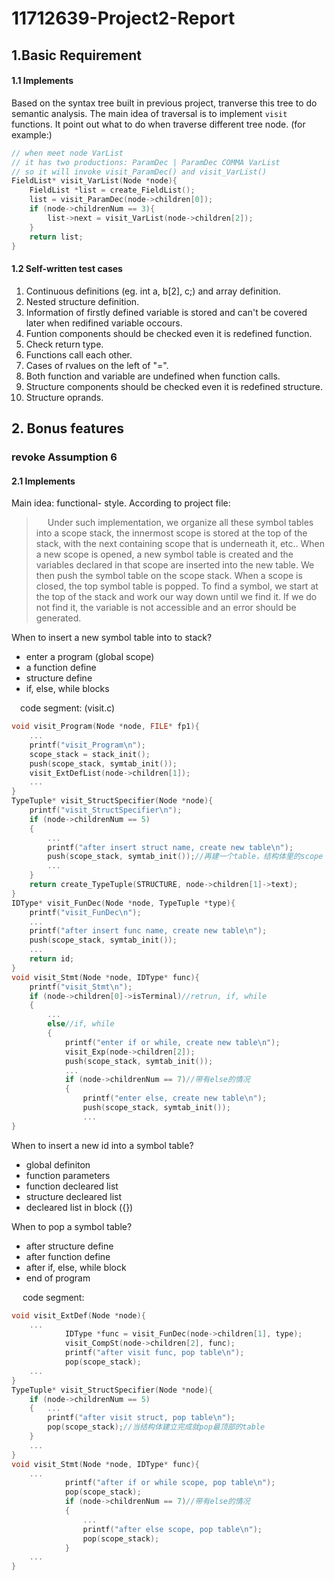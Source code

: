 # 11712639-Project2-Report

## 1.Basic Requirement

#### 1.1 Implements
Based on the syntax tree built in previous project, tranverse this tree to do semantic analysis.
The main idea of traversal is to implement `visit` functions. It point out what to do when traverse different tree node. (for example:)
```c
// when meet node VarList
// it has two productions: ParamDec | ParamDec COMMA VarList
// so it will invoke visit_ParamDec() and visit_VarList()
FieldList* visit_VarList(Node *node){
    FieldList *list = create_FieldList();
    list = visit_ParamDec(node->children[0]);
    if (node->childrenNum == 3){
        list->next = visit_VarList(node->children[2]);
    }
    return list;
}
```
#### 1.2 Self-written test cases
1. Continuous definitions (eg. int a, b[2], c;) and array definition.
2. Nested structure definition.
3. Information of firstly defined variable is stored and can't be covered later when redifined variable occours.
4. Funtion components should be checked even it is redefined function.
5. Check return type.
6. Functions call each other.
7. Cases of rvalues on the left of "=".
8. Both function and variable are undefined when function calls.
9. Structure components should be checked even it is redefined structure.
10. Structure oprands.
## 2. Bonus features

### revoke Assumption 6

#### 2.1 Implements
Main idea: functional- style. According to project file:
> &emsp; Under such implementation, we organize all these symbol tables into a scope stack, the innermost scope is stored at the top of the stack, with the next containing scope that is underneath it, etc.. When a new scope is opened, a new symbol table is created and the variables declared in that scope are inserted into the new table. We then push the symbol table on the scope stack. When a scope is closed, the top symbol table is popped. To find a symbol, we start at the top of the stack and work our way down until we find it. If we do not find it, the variable is not accessible and an error should be generated.

When to insert a new symbol table into to stack?
* enter a program (global scope)
* a function define
* structure define
* if, else, while blocks

&emsp;code segment: (visit.c)
```c
void visit_Program(Node *node, FILE* fp1){
    ...
    printf("visit_Program\n");
    scope_stack = stack_init();
    push(scope_stack, symtab_init());
    visit_ExtDefList(node->children[1]);
    ...
}
TypeTuple* visit_StructSpecifier(Node *node){
    printf("visit_StructSpecifier\n");
    if (node->childrenNum == 5)
    {
        ...
        printf("after insert struct name, create new table\n");          
        push(scope_stack, symtab_init());//再建一个table，结构体里的scope
        ...
    }
    return create_TypeTuple(STRUCTURE, node->children[1]->text);
}
IDType* visit_FunDec(Node *node, TypeTuple *type){
    printf("visit_FunDec\n");
    ...
    printf("after insert func name, create new table\n");
    push(scope_stack, symtab_init());
    ...
    return id;
}
void visit_Stmt(Node *node, IDType* func){
    printf("visit_Stmt\n");
    if (node->children[0]->isTerminal)//retrun, if, while
    {
        ...
        else//if, while
        {
            printf("enter if or while, create new table\n");
            visit_Exp(node->children[2]);
            push(scope_stack, symtab_init());
            ...
            if (node->childrenNum == 7)//带有else的情况
            {
                printf("enter else, create new table\n");
                push(scope_stack, symtab_init());
                ...
}
```

When to insert a new id into a symbol table?
* global definiton
* function parameters
* function decleared list
* structure decleared list
* decleared list in block ({})
  
When to pop a symbol table?
* after structure define
* after function define
* after if, else, while block
* end of program

&emsp; code segment:
```c
void visit_ExtDef(Node *node){
    ...
            IDType *func = visit_FunDec(node->children[1], type);
            visit_CompSt(node->children[2], func);
            printf("after visit func, pop table\n");
            pop(scope_stack);
    ...
}
TypeTuple* visit_StructSpecifier(Node *node){
    if (node->childrenNum == 5)
    {   ...
        printf("after visit struct, pop table\n");
        pop(scope_stack);//当结构体建立完成就pop最顶部的table
    }
    ...
}
void visit_Stmt(Node *node, IDType* func){
    ...
            printf("after if or while scope, pop table\n");
            pop(scope_stack);
            if (node->childrenNum == 7)//带有else的情况
            {
                ...
                printf("after else scope, pop table\n");
                pop(scope_stack);
            }
    ...
}
```